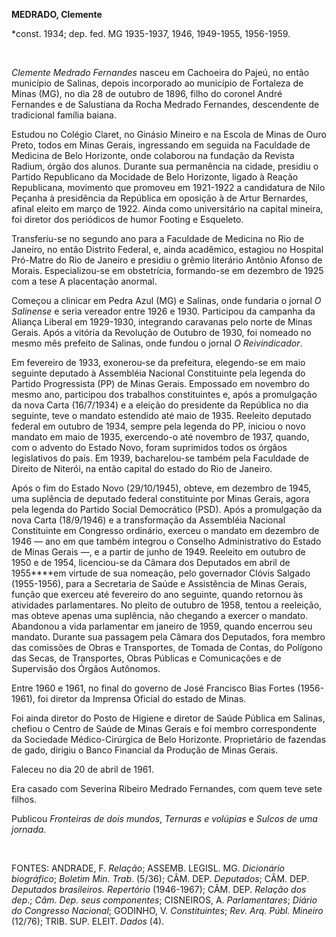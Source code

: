 **MEDRADO, Clemente**

\*const. 1934; dep. fed. MG 1935-1937, 1946, 1949-1955, 1956-1959.

 

*Clemente Medrado Fernandes* nasceu em Cachoeira do Pajeú, no então
município de Salinas, depois incorporado ao município de Fortaleza de
Minas (MG), no dia 28 de outubro de 1896, filho do coronel André
Fernandes e de Salustiana da Rocha Medrado Fernandes, descendente de
tradicional família baiana.

Estudou no Colégio Claret, no Ginásio Mineiro e na Escola de Minas de
Ouro Preto, todos em Minas Gerais, ingressando em seguida na Faculdade
de Medicina de Belo Horizonte, onde colaborou na fundação da Revista
Radium, órgão dos alunos. Durante sua permanência na cidade, presidiu o
Partido Republicano da Mocidade de Belo Horizonte, ligado à Reação
Republicana, movimento que promoveu em 1921-1922 a candidatura de Nilo
Peçanha à presidência da República em oposição à de Artur Bernardes,
afinal eleito em março de 1922. Ainda como universitário na capital
mineira, foi diretor dos periódicos de humor Footing e Esqueleto.

Transferiu-se no segundo ano para a Faculdade de Medicina no Rio de
Janeiro, no então Distrito Federal, e, ainda acadêmico, estagiou no
Hospital Pró-Matre do Rio de Janeiro e presidiu o grêmio literário
Antônio Afonso de Morais. Especializou-se em obstetrícia, formando-se em
dezembro de 1925 com a tese A placentação anormal.

Começou a clinicar em Pedra Azul (MG) e Salinas, onde fundaria o jornal
*O Salinense* e seria vereador entre 1926 e 1930. Participou da campanha
da Aliança Liberal em 1929-1930, integrando caravanas pelo norte de
Minas Gerais. Após a vitória da Revolução de Outubro de 1930, foi
nomeado no mesmo mês prefeito de Salinas, onde fundou o jornal *O
Reivindicador*.

Em fevereiro de 1933, exonerou-se da prefeitura, elegendo-se em maio
seguinte deputado à Assembléia Nacional Constituinte pela legenda do
Partido Progressista (PP) de Minas Gerais. Empossado em novembro do
mesmo ano, participou dos trabalhos constituintes e, após a promulgação
da nova Carta (16/7/1934) e a eleição do presidente da República no dia
seguinte, teve o mandato estendido até maio de 1935. Reeleito deputado
federal em outubro de 1934, sempre pela legenda do PP, iniciou o novo
mandato em maio de 1935, exercendo-o até novembro de 1937, quando, com o
advento do Estado Novo, foram suprimidos todos os órgãos legislativos do
país. Em 1939, bacharelou-se também pela Faculdade de Direito de
Niterói, na então capital do estado do Rio de Janeiro.

Após o fim do Estado Novo (29/10/1945), obteve, em dezembro de 1945, uma
suplência de deputado federal constituinte por Minas Gerais, agora pela
legenda do Partido Social Democrático (PSD). Após a promulgação da nova
Carta (18/9/1946) e a transformação da Assembléia Nacional Constituinte
em Congresso ordinário, exerceu o mandato em dezembro de 1946 — ano em
que também integrou o Conselho Administrativo do Estado de Minas Gerais
—, e a partir de junho de 1949. Reeleito em outubro de 1950 e de 1954,
licenciou-se da Câmara dos Deputados em abril de 1955****em virtude de
sua nomeação, pelo governador Clóvis Salgado (1955-1956), para a
Secretaria de Saúde e Assistência de Minas Gerais, função que exerceu
até fevereiro do ano seguinte, quando retornou às atividades
parlamentares. No pleito de outubro de 1958, tentou a reeleição, mas
obteve apenas uma suplência, não chegando a exercer o mandato. Abandonou
a vida parlamentar em janeiro de 1959, quando encerrou seu mandato.
Durante sua passagem pela Câmara dos Deputados, fora membro das
comissões de Obras e Transportes, de Tomada de Contas, do Polígono das
Secas, de Transportes, Obras Públicas e Comunicações e de Supervisão dos
Órgãos Autônomos.

Entre 1960 e 1961, no final do governo de José Francisco Bias Fortes
(1956-1961), foi diretor da Imprensa Oficial do estado de Minas.

Foi ainda diretor do Posto de Higiene e diretor de Saúde Pública em
Salinas, chefiou o Centro de Saúde de Minas Gerais e foi membro
correspondente da Sociedade Médico-Cirúrgica de Belo Horizonte.
Proprietário de fazendas de gado, dirigiu o Banco Financial da Produção
de Minas Gerais.

Faleceu no dia 20 de abril de 1961.

Era casado com Severina Ribeiro Medrado Fernandes, com quem teve sete
filhos.

Publicou *Fronteiras de dois mundos*, *Ternuras e volúpias* e *Sulcos de
uma jornada*.

 

FONTES: ANDRADE, F. *Relação*; ASSEMB. LEGISL. MG. *Dicionário
biográfico*; *Boletim Min. Trab*. (5/36); CÂM. DEP. *Deputados*; CÂM.
DEP. *Deputados brasileiros. Repertório* (1946-1967); CÂM. DEP. *Relação
dos dep*.; *Câm. Dep. seus componentes*; CISNEIROS, A. *Parlamentares*;
*Diário do Congresso Nacional*; GODINHO, V. *Constituintes*; *Rev. Arq.
Públ. Mineiro* (12/76); TRIB. SUP. ELEIT. *Dados* (4).

 
